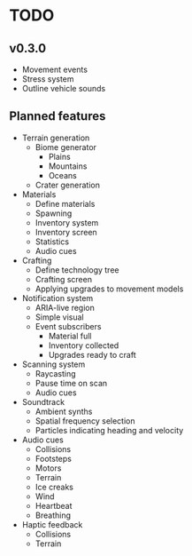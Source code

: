 # TODO
## v0.3.0
- Movement events
- Stress system
- Outline vehicle sounds

## Planned features
- Terrain generation
  - Biome generator
    - Plains
    - Mountains
    - Oceans
  - Crater generation
- Materials
  - Define materials
  - Spawning
  - Inventory system
  - Inventory screen
  - Statistics
  - Audio cues
- Crafting
  - Define technology tree
  - Crafting screen
  - Applying upgrades to movement models
- Notification system
  - ARIA-live region
  - Simple visual
  - Event subscribers
    - Material full
    - Inventory collected
    - Upgrades ready to craft
- Scanning system
  - Raycasting
  - Pause time on scan
  - Audio cues
- Soundtrack
  - Ambient synths
  - Spatial frequency selection
  - Particles indicating heading and velocity
- Audio cues
  - Collisions
  - Footsteps
  - Motors
  - Terrain
  - Ice creaks
  - Wind
  - Heartbeat
  - Breathing
- Haptic feedback
  - Collisions
  - Terrain
